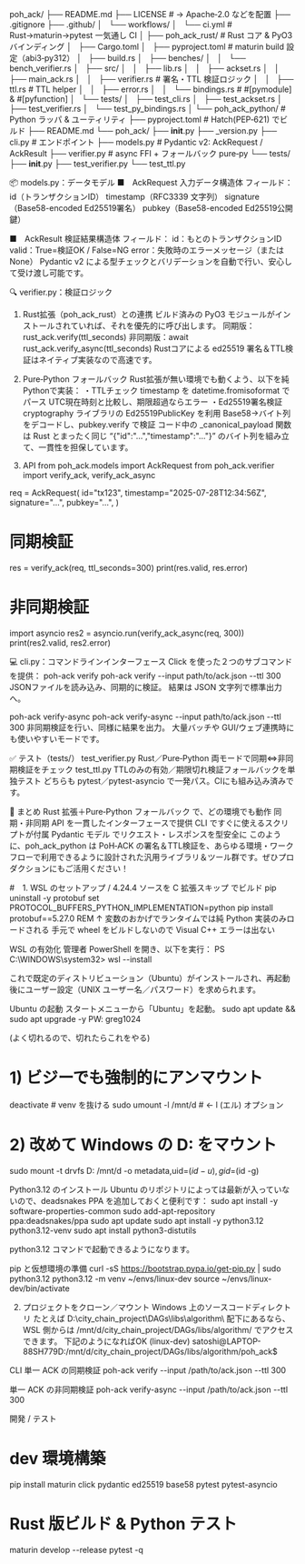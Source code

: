 poh_ack/
├── README.md
├── LICENSE                         # → Apache‑2.0 などを配置
├── .gitignore
├── .github/
│   └── workflows/
│       └── ci.yml                  # Rust→maturin→pytest 一気通し CI
│
├── poh_ack_rust/                   # Rust コア & PyO3 バインディング
│   ├── Cargo.toml
│   ├── pyproject.toml              # maturin build 設定（abi3‑py312）
│   ├── build.rs
│   ├── benches/
│   │   └── bench_verifier.rs
│   ├── src/
│   │   ├── lib.rs
│   │   ├── ackset.rs
│   │   ├── main_ack.rs
│   │   ├── verifier.rs            # 署名・TTL 検証ロジック
│   │   ├── ttl.rs                 # TTL helper
│   │   ├── error.rs
│   │   └── bindings.rs            # #[pymodule] & #[pyfunction]
│   └── tests/
│       ├── test_cli.rs
│       ├── test_ackset.rs
│       ├── test_verifier.rs
│       └── test_py_bindings.rs
│
└── poh_ack_python/                 # Python ラッパ & ユーティリティ
    ├── pyproject.toml              # Hatch(PEP‑621) でビルド
    ├── README.md
    └── poh_ack/
        ├── __init__.py
        ├── _version.py
        ├── cli.py                  # エンドポイント
        ├── models.py               # Pydantic v2: AckRequest / AckResult
        ├── verifier.py             # async FFI + フォールバック pure‑py
        └── tests/
            ├── __init__.py
            ├── test_verifier.py
            └── test_ttl.py

📦 models.py：データモデル
■　AckRequest
入力データ構造体
フィールド：
id（トランザクションID）
timestamp（RFC3339 文字列）
signature（Base58-encoded Ed25519署名）
pubkey（Base58-encoded Ed25519公開鍵）

■　AckResult
検証結果構造体
フィールド：
id：もとのトランザクションID
valid：True=検証OK / False=NG
error：失敗時のエラーメッセージ（または None）
Pydantic v2 による型チェックとバリデーションを自動で行い、安心して受け渡し可能です。

🔍 verifier.py：検証ロジック
1. Rust拡張（poh_ack_rust）との連携
ビルド済みの PyO3 モジュールがインストールされていれば、それを優先的に呼び出します。
同期版：rust_ack.verify(ttl_seconds)
非同期版：await rust_ack.verify_async(ttl_seconds)
Rustコアによる ed25519 署名＆TTL検証はネイティブ実装なので高速です。

2. Pure‑Python フォールバック
Rust拡張が無い環境でも動くよう、以下を純Pythonで実装：
・TTLチェック
timestamp を datetime.fromisoformat でパース
UTC現在時刻と比較し、期限超過ならエラー
・Ed25519署名検証
cryptography ライブラリの Ed25519PublicKey を利用
Base58→バイト列をデコードし、pubkey.verify で検証
コード中の _canonical_payload 関数は Rust とまったく同じ “{"id":"…","timestamp":"…"}” のバイト列を組み立て、一貫性を担保しています。

3. API
from poh_ack.models import AckRequest
from poh_ack.verifier import verify_ack, verify_ack_async

req = AckRequest(
    id="tx123",
    timestamp="2025-07-28T12:34:56Z",
    signature="…",
    pubkey="…",
)

# 同期検証
res = verify_ack(req, ttl_seconds=300)
print(res.valid, res.error)

# 非同期検証
import asyncio
res2 = asyncio.run(verify_ack_async(req, 300))
print(res2.valid, res2.error)

💻 cli.py：コマンドラインインターフェース
Click を使った２つのサブコマンドを提供：
poh-ack verify
poh-ack verify --input path/to/ack.json --ttl 300
JSONファイルを読み込み、同期的に検証。
結果は JSON 文字列で標準出力へ。

poh-ack verify-async
poh-ack verify-async --input path/to/ack.json --ttl 300
非同期検証を行い、同様に結果を出力。
大量バッチや GUI/ウェブ連携時にも使いやすいモードです。

✅ テスト（tests/）
test_verifier.py
Rust／Pure‑Python 両モードで同期⇔非同期検証をチェック
test_ttl.py
TTLのみの有効／期限切れ検証フォールバックを単独テスト
どちらも pytest／pytest-asyncio で一発パス。CIにも組み込み済みです。

🎯 まとめ
Rust 拡張＋Pure‑Python フォールバック で、どの環境でも動作
同期・非同期 API を一貫したインターフェースで提供
CLI ですぐに使えるスクリプトが付属
Pydantic モデル でリクエスト・レスポンスを型安全に
このように、poh_ack_python は PoH‑ACK の署名＆TTL検証を、あらゆる環境・ワークフローで利用できるように設計された汎用ライブラリ＆ツール群です。ぜひプロダクションにもご活用ください！



#　1. WSL のセットアップ
/ 4.24.4 ソースを C 拡張スキップ でビルド
pip uninstall -y protobuf
set PROTOCOL_BUFFERS_PYTHON_IMPLEMENTATION=python
pip install protobuf==5.27.0
REM ↑ 変数のおかげでランタイムでは純 Python 実装のみロードされる
手元で wheel をビルドしないので Visual C++ エラーは出ない

WSL の有効化
管理者 PowerShell を開き、以下を実行：
PS C:\WINDOWS\system32> wsl --install

これで既定のディストリビューション（Ubuntu）がインストールされ、再起動後にユーザー設定（UNIX ユーザー名／パスワード）を求められます。

Ubuntu の起動
スタートメニューから「Ubuntu」を起動。
sudo apt update && sudo apt upgrade -y
PW: greg1024

(よく切れるので、切れたらこれをやる)
# 1) ビジーでも強制的にアンマウント
deactivate          # venv を抜ける
sudo umount -l /mnt/d      # ← l (エル) オプション
# 2) 改めて Windows の D: をマウント
sudo mount -t drvfs D: /mnt/d -o metadata,uid=$(id -u),gid=$(id -g)

Python3.12 のインストール
Ubuntu のリポジトリによっては最新が入っていないので、deadsnakes PPA を追加しておくと便利です：
sudo apt install -y software-properties-common
sudo add-apt-repository ppa:deadsnakes/ppa
sudo apt update
sudo apt install -y python3.12 python3.12-venv
sudo apt install python3-distutils

python3.12 コマンドで起動できるようになります。

pip と仮想環境の準備
curl -sS https://bootstrap.pypa.io/get-pip.py | sudo python3.12
python3.12 -m venv ~/envs/linux-dev
source ~/envs/linux-dev/bin/activate

2. プロジェクトをクローン／マウント
Windows 上のソースコードディレクトリ
たとえば D:\city_chain_project\DAGs\libs\algorithm\ 配下にあるなら、WSL 側からは
/mnt/d/city_chain_project/DAGs/libs/algorithm/ でアクセスできます。
下記のようになればOK
(linux-dev) satoshi@LAPTOP-88SH779D:/mnt/d/city_chain_project/DAGs/libs/algorithm/poh_ack$



CLI
単一 ACK の同期検証
poh-ack verify --input /path/to/ack.json --ttl 300

単一 ACK の非同期検証
poh-ack verify-async --input /path/to/ack.json --ttl 300


開発 / テスト
# dev 環境構築
pip install maturin click pydantic ed25519 base58 pytest pytest-asyncio

# Rust 版ビルド & Python テスト
maturin develop --release
pytest -q


